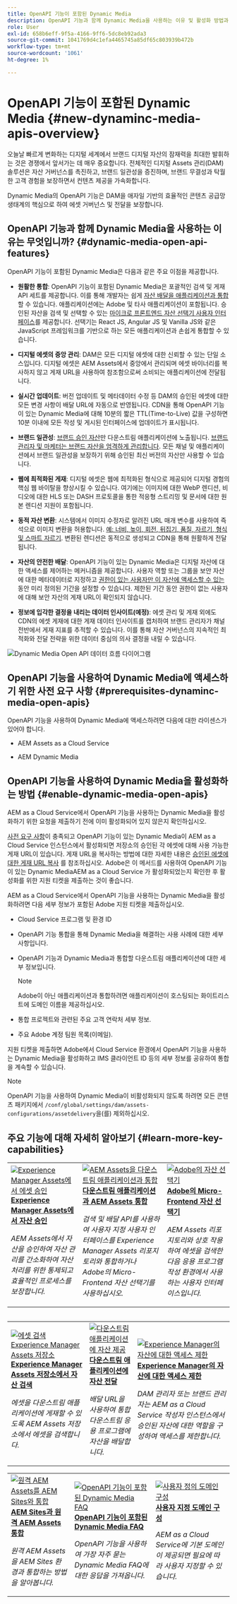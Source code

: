 ```yaml
---
title: OpenAPI 기능이 포함된 Dynamic Media
description: OpenAPI 기능과 함께 Dynamic Media을 사용하는 이유 및 활성화 방법과 같은 주요 개념을 알아봅니다.
role: User
exl-id: 658b6eff-9f5a-4166-9ff6-5dc8eb92ada3
source-git-commit: 1041769d4c1efa4465745a85df65c803939b472b
workflow-type: tm+mt
source-wordcount: '1061'
ht-degree: 1%

---
```


# OpenAPI 기능이 포함된 Dynamic Media {#new-dynaminc-media-apis-overview}

오늘날 빠르게 변화하는 디지털 세계에서 브랜드 디지털 자산의 잠재력을 최대한 발휘하는 것은 경쟁에서 앞서가는 데 매우 중요합니다. 전체적인 디지털 Assets 관리(DAM) 솔루션은 자산 거버넌스를 촉진하고, 브랜드 일관성을 증진하며, 브랜드 무결성과 탁월한 고객 경험을 보장하면서 컨텐츠 제공을 가속화합니다.

Dynamic Media의 OpenAPI 기능은 DAM을 애자일 기반의 효율적인 콘텐츠 공급망 생태계의 핵심으로 하여 에셋 거버넌스 및 전달을 보장합니다.

## OpenAPI 기능과 함께 Dynamic Media을 사용하는 이유는 무엇입니까? {#dynamic-media-open-api-features}

OpenAPI 기능이 포함된 Dynamic Media은 다음과 같은 주요 이점을 제공합니다.

* **원활한 통합**: OpenAPI 기능이 포함된 Dynamic Media은 포괄적인 검색 및 게재 API 세트를 제공합니다. 이를 통해 개발자는 쉽게 [자산 배달을 애플리케이션과 통합](/help/assets/integrate-dynamic-media-open-apis.md)할 수 있습니다. 애플리케이션에는 Adobe 및 타사 애플리케이션이 포함됩니다. 승인된 자산을 검색 및 선택할 수 있는 [마이크로 프론트엔드 자산 선택기 사용자 인터페이스](/help/assets/overview-asset-selector.md)를 제공합니다. 선택기는 React JS, Angular JS 및 Vanilla JS와 같은 JavaScript 프레임워크를 기반으로 하는 모든 애플리케이션과 손쉽게 통합할 수 있습니다.

* **디지털 에셋의 중앙 관리**: DAM은 모든 디지털 에셋에 대한 신뢰할 수 있는 단일 소스입니다. 디지털 에셋은 AEM Assets에서 중앙에서 관리되며 에셋 바이너리를 복사하지 않고 게재 URL을 사용하여 참조함으로써 소비되는 애플리케이션에 전달됩니다.

* **실시간 업데이트**: 버전 업데이트 및 메타데이터 수정 등 DAM의 승인된 에셋에 대한 모든 변경 사항이 배달 URL에 자동으로 반영됩니다. CDN을 통해 OpenAPI 기능이 있는 Dynamic Media에 대해 10분의 짧은 TTL(Time-to-Live) 값을 구성하면 10분 이내에 모든 작성 및 게시된 인터페이스에 업데이트가 표시됩니다.

* **브랜드 일관성**: [브랜드 승인 자산](/help/assets/approve-assets.md)만 다운스트림 애플리케이션에 노출됩니다. [브랜드 관리자 및 마케터는 브랜드 자산을 엄격하게 관리합니다](/help/assets/restrict-assets-delivery.md). 모든 채널 및 애플리케이션에서 브랜드 일관성을 보장하기 위해 승인된 최신 버전의 자산만 사용할 수 있습니다.

* **웹에 최적화된 게재**: 디지털 에셋은 웹에 최적화된 형식으로 제공되어 디지털 경험의 핵심 웹 바이탈을 향상시킬 수 있습니다. 여기에는 이미지에 대한 WebP 렌디션, 비디오에 대한 HLS 또는 DASH 프로토콜을 통한 적응형 스트리밍 및 문서에 대한 원본 렌디션 지원이 포함됩니다.

* **동적 자산 변환**: 시스템에서 이미지 수정자로 알려진 URL 매개 변수를 사용하여 즉석으로 이미지 변환을 허용합니다. [예: 너비, 높이, 회전, 뒤집기, 품질, 자르기, 형식 및 스마트 자르기](/help/assets/deliver-assets-apis.md). 변환된 렌디션은 동적으로 생성되고 CDN을 통해 원활하게 전달됩니다.

* **자산의 안전한 배달**: OpenAPI 기능이 있는 Dynamic Media은 디지털 자산에 대한 액세스를 제어하는 메커니즘을 제공합니다. 사용자 역할 또는 그룹을 보안 자산에 대한 메타데이터로 지정하고 [권한이 있는 사용자만 이 자산에 액세스할 수 있는](/help/assets/restrict-assets-delivery.md) 동안 미리 정의된 기간을 설정할 수 있습니다. 제한된 기간 동안 권한이 없는 사용자에 대해 보안 자산의 게재 URL이 확인되지 않습니다.

* **정보에 입각한 결정을 내리는 데이터 인사이트(예정)**: 에셋 관리 및 게재 외에도 CDN의 에셋 게재에 대한 게재 데이터 인사이트를 캡처하여 브랜드 관리자가 채널 전반에서 게재 지표를 추적할 수 있습니다. 이를 통해 자산 거버넌스의 지속적인 최적화와 전달 전략을 위한 데이터 중심의 의사 결정을 내릴 수 있습니다.

![Dynamic Media Open API 데이터 흐름 다이어그램](assets/dm-openapi-dfd.png)

## OpenAPI 기능을 사용하여 Dynamic Media에 액세스하기 위한 사전 요구 사항 {#prerequisites-dynaminc-media-open-apis}

OpenAPI 기능을 사용하여 Dynamic Media에 액세스하려면 다음에 대한 라이센스가 있어야 합니다.

* AEM Assets as a Cloud Service

* AEM Dynamic Media

## OpenAPI 기능을 사용하여 Dynamic Media을 활성화하는 방법 {#enable-dynamic-media-open-apis}

AEM as a Cloud Service에서 OpenAPI 기능을 사용하는 Dynamic Media을 활성화하기 위한 요청을 제출하기 전에 이미 활성화되어 있지 않은지 확인하십시오.

[사전 요구 사항](#prerequisites-dynaminc-media-open-apis)이 충족되고 OpenAPI 기능이 있는 Dynamic Media이 AEM as a Cloud Service 인스턴스에서 활성화되면 저장소의 승인된 각 에셋에 대해 사용 가능한 게재 URL이 있습니다. 게재 URL을 복사하는 방법에 대한 자세한 내용은 [승인된 에셋에 대한 게재 URL 복사](approve-assets.md#copy-delivery-url-approved-assets) 를 참조하십시오. Adobe은 이 메서드를 사용하여 OpenAPI 기능이 있는 Dynamic MediaAEM as a Cloud Service 가 활성화되었는지 확인한 후 활성화를 위한 지원 티켓을 제출하는 것이 좋습니다.

AEM as a Cloud Service에서 OpenAPI 기능을 사용하는 Dynamic Media을 활성화하려면 다음 세부 정보가 포함된 Adobe 지원 티켓을 제출하십시오.

* Cloud Service 프로그램 및 환경 ID

* OpenAPI 기능 통합을 통해 Dynamic Media을 해결하는 사용 사례에 대한 세부 사항입니다.

* OpenAPI 기능과 Dynamic Media과 통합할 다운스트림 애플리케이션에 대한 세부 정보입니다.

  >[!NOTE]
  >
  > Adobe이 아닌 애플리케이션과 통합하려면 애플리케이션이 호스팅되는 화이트리스트에 도메인 이름을 제공하십시오.

* 통합 프로젝트와 관련된 주요 고객 연락처 세부 정보.

* 주요 Adobe 계정 팀원 목록(이메일).

지원 티켓을 제출하면 Adobe에서 Cloud Service 환경에서 OpenAPI 기능을 사용하는 Dynamic Media을 활성화하고 IMS 클라이언트 ID 등의 세부 정보를 공유하여 통합을 계속할 수 있습니다.

>[!NOTE]
>
>OpenAPI 기능을 사용하여 Dynamic Media이 비활성화되지 않도록 하려면 모든 콘텐츠 패키지에서 `/conf/global/settings/dam/assets-configurations/assetdelivery`을(를) 제외하십시오.

## 주요 기능에 대해 자세히 알아보기 {#learn-more-key-capabilities}

<table>
<td>
   <a href="/help/assets/approve-assets.md">
   <img alt="Experience Manager Assets에서 에셋 승인" src="./assets/approved-assets.jpeg" />
   </a>
   <div>
      <a href="/help/assets/approve-assets.md">
      <strong>Experience Manager Assets에서 자산 승인</strong>
      </a>
   </div>
   <p>
      <em>AEM Assets에서 자산을 승인하여 자산 관리를 간소화하여 자산 처리를 위한 통제되고 효율적인 프로세스를 보장합니다.</em>
   </p>
</td>
<td>
   <a href="/help/assets/integrate-dynamic-media-open-apis.md">
   <img alt="AEM Assets을 다운스트림 애플리케이션과 통합" src="./assets/asset-selector-integration.png" />
   </a>
   <div>
      <a href="/help/assets/integrate-dynamic-media-open-apis.md">
      <strong>다운스트림 애플리케이션과 AEM Assets 통합</strong>
      </a>
   </div>
   <p>
      <em>검색 및 배달 API를 사용하여 사용자 지정 사용자 인터페이스를 Experience Manager Assets 리포지토리와 통합하거나 Adobe의 Micro-Frontend 자산 선택기를 사용하십시오.</em>
   </p>
</td>
<td>
   <a href="/help/assets/overview-asset-selector.md">
   <img alt="Adobe의 자산 선택기" src="./assets/asset-selector-prereqs.png" />
   </a>
   <div>
      <a href="/help/assets/overview-asset-selector.md">
      <strong>Adobe의 Micro-Frontend 자산 선택기</strong>
      </a>
   </div>
   <p>
      <em>AEM Assets 리포지토리와 상호 작용하여 에셋을 검색한 다음 응용 프로그램 작성 환경에서 사용하는 사용자 인터페이스입니다.</em>
   </p>
</td>
</table>
<table>



<table>
<td>
   <a href="/help/assets/search-assets-api.md">
   <img alt="에셋 검색 Experience Manager Assets 저장소" src="./assets/search-assets-api-overview.png" />
   </a>
   <div>
      <a href="/help/assets/search-assets-api.md">
      <strong>Experience Manager Assets 저장소에서 자산 검색</strong>
      </a>
   </div>
   <p>
      <em>에셋을 다운스트림 애플리케이션에 게재할 수 있도록 AEM Assets 저장소에서 에셋을 검색합니다.</em>
   </p>
</td>
<td>
   <a href="/help/assets/deliver-assets-apis.md">
   <img alt="다운스트림 애플리케이션에 자산 제공" src="./assets/delivery-url.png" />
   </a>
   <div>
      <a href="/help/assets/deliver-assets-apis.md">
      <strong>다운스트림 애플리케이션에 자산 전달</strong>
      </a>
   </div>
   <p>
      <em>배달 URL을 사용하여 통합 다운스트림 응용 프로그램에 자산을 배달합니다.</em>
   </p>
</td>
<td>
   <a href="/help/assets/restrict-assets-delivery.md">
   <img alt="Experience Manager의 자산에 대한 액세스 제한" src="./assets/restricted-access.png" />
   </a>
   <div>
      <a href="/help/assets/restrict-assets-delivery.md">
      <strong>Experience Manager의 자산에 대한 액세스 제한</strong>
      </a>
   </div>
   <p>
      <em> DAM 관리자 또는 브랜드 관리자는 AEM as a Cloud Service 작성자 인스턴스에서 승인된 자산에 대한 역할을 구성하여 액세스를 제한합니다.</em>
   </p>
</td>

</table>
<table>
<td>
   <a href="/help/assets/integrate-remote-approved-assets-with-sites.md">
   <img alt="원격 AEM Assets를 AEM Sites와 통합" src="./assets/connected-assets-rdam.png" />
   </a>
   <div>
      <a href="/help/assets/integrate-remote-approved-assets-with-sites.md">
      <strong>AEM Sites과 원격 AEM Assets 통합</strong>
      </a>
   </div>
   <p>
      <em>원격 AEM Assets을 AEM Sites 환경과 통합하는 방법을 알아봅니다. </em>
   </p>
</td>
<td>
   <a href="/help/assets/dynamic-media-open-apis-faqs.md">
   <img alt="OpenAPI 기능이 포함된 Dynamic Media FAQ" src="./assets/dynamic-media-faqs.jpeg" />
   </a>
   <div>
      <a href="/help/assets/dynamic-media-open-apis-faqs.md">
      <strong>OpenAPI 기능이 포함된 Dynamic Media FAQ</strong>
      </a>
   </div>
   <p>
      <em>OpenAPI 기능을 사용하여 가장 자주 묻는 Dynamic Media FAQ에 대한 응답을 가져옵니다.</em>
   </p>
</td>
<td>
   <a href="/help/assets/configure-custom-domain.md">
   <img alt="사용자 정의 도메인 구성" src="./assets/configure-custom-domain.jpeg" />
   </a>
   <div>
      <a href="/help/assets/configure-custom-domain.md">
      <strong>사용자 지정 도메인 구성</strong>
      </a>
   </div>
   <p>
      <em>AEM as a Cloud Service에 기본 도메인이 제공되면 필요에 따라 사용자 지정할 수 있습니다.</em>
   </p>
</td>

</table>
